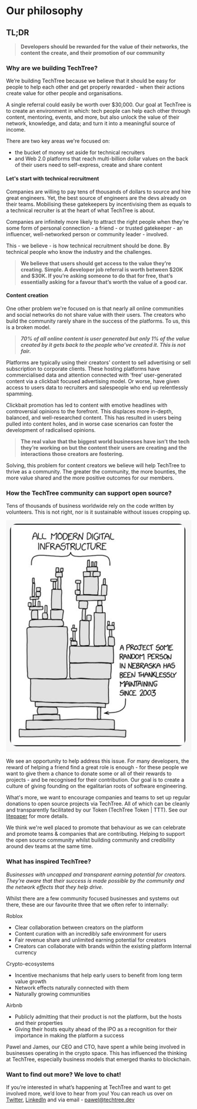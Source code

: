 # Our philosophy

## TL;DR

> **Developers should be rewarded for the value of their networks, the content the create, and their promotion of our community**

### Why are we building TechTree?

We’re building TechTree because we believe that it should be easy for people to help each other and get properly rewarded - when their actions create value for other people and organisations.

A single referral could easily be worth over $30,000. Our goal at TechTree is to create an environment in which: tech people can help each other through content, mentoring, events, and more, but also unlock the value of their network, knowledge, and data; and turn it into a meaningful source of income.

There are two key areas we're focused on:

* the bucket of money set aside for technical recruiters
* and Web 2.0 platforms that reach multi-billion dollar values on the back of their users need to self-express, create and share content&#x20;

#### Let's start with technical recruitment

Companies are willing to pay tens of thousands of dollars to source and hire great engineers. Yet, the best source of engineers are the devs already on their teams. Mobilising these gatekeepers by incentivising them as equals to a technical recruiter is at the heart of what TechTree is about.

Companies are infinitely more likely to attract the right people when they're some form of personal connection - a friend - or trusted gatekeeper - an influencer, well-networked person or community leader - involved.

This - we believe - is how technical recruitment should be done. By technical people who know the industry and the challenges.

> **We believe that users should get access to the value they’re creating. Simple. A developer job referral is worth between $20K and $30K. If you’re asking someone to do that for free, that’s essentially asking for a favour that’s worth the value of a good car.**

#### Content creation

One other problem we're focused on is that nearly all online communities and social networks do not share value with their users. The creators who build the community rarely share in the success of the platforms. To us, this is a broken model.&#x20;

> _**70% of all online content is user generated but only 1% of the value created by it gets back to the people who’ve created it. This is not fair.**_

Platforms are typically using their creators' content to sell advertising or sell subscription to corporate clients. These hosting platforms have commercialised data and attention connected with ‘free’ user-generated content via a clickbait focused advertising model. Or worse, have given access to users data to recruiters and salespeople who end up relentlessly spamming.

Clickbait promotion has led to content with emotive headlines with controversial opinions to the forefront. This displaces more in-depth, balanced, and well-researched content. This has resulted in users being pulled into content holes, and in worse case scenarios can foster the development of radicalised opinions.

> **The real value that the biggest world businesses have isn’t the tech they’re working on but the content their users are creating and the interactions those creators are fostering.**&#x20;

Solving, this problem for content creators we believe will help TechTree to thrive as a community. The greater the community, the more bounties, the more value shared and the more positive outcomes for our members.

### How the TechTree community can support open source?

Tens of thousands of business worldwide rely on the code written by volunteers. This is not right, nor is it sustainable without issues cropping up.

![](<.gitbook/assets/Screenshot 2022-01-14 at 12.20.47.png>)

We see an opportunity to help address this issue. For many developers, the reward of helping a friend find a great role is enough - for these people we want to give them a chance to donate some or all of their rewards to projects - and be recognised for their contribution. Our goal is to create a culture of giving founding on the egalitarian roots of software engineering.

What's more, we want to encourage companies and teams to set up regular donations to open source projects via TechTree. All of which can be cleanly and transparently facilitated by our Token (TechTree Token | TTT). See our [litepaper](litepaper.md) for more details.

We think we're well placed to promote that behaviour as we can celebrate and promote teams & companies that are contributing. Helping to support the open source community whilst building community and credibility around dev teams at the same time.

### What has inspired TechTree?

_Businesses with uncapped and transparent earning potential for creators. They’re aware that their success is made possible by the community and the network effects that they help drive._

Whilst there are a few community focused businesses and systems out there, these are our favourite three that we often refer to internally:

Roblox

* Clear collaboration between creators on the platform
* Content curation with an incredibly safe environment for users
* Fair revenue share and unlimited earning potential for creators
* Creators can collaborate with brands within the existing platform Internal currency

Crypto-ecosystems

* Incentive mechanisms that help early users to benefit from long term value growth
* Network effects naturally connected with them
* Naturally growing communities

Airbnb

* Publicly admitting that their product is not the platform, but the hosts and their properties
* Giving their hosts equity ahead of the IPO as a recognition for their importance in making the platform a success

Pawel and James, our CEO and CTO, have spent a while being involved in businesses operating in the crypto space. This has influenced the thinking at TechTree, especially business models that emerged thanks to blockchain.

### Want to find out more? We love to chat!

If you’re interested in what’s happening at TechTree and want to get involved more, we’d love to hear from you! You can reach us over on [Twitter](https://twitter.com/TechTree\_dev), [LinkedIn](https://www.linkedin.com/company/techtreedev) and via email - pawel@techtree.dev
